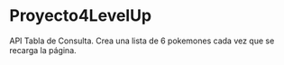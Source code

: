 # Proyecto4LevelUp
API Tabla de Consulta. Crea una lista de 6 pokemones cada vez que se recarga la página.
